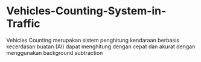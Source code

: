 # Vehicles-Counting-System-in-Traffic
Vehicles Counting merupakan sistem penghitung kendaraan berbasis kecerdasan buatan (AI) dapat menghitung dengan cepat dan akurat dengan menggunakan background subtraction
